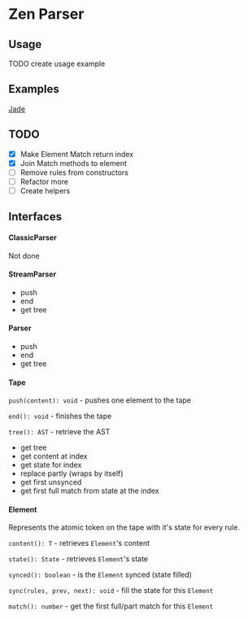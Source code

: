 # Zen Parser

## Usage

TODO create usage example


## Examples

[Jade](https://github.com/mcfinley/zen-parser/tree/master/example/jade.js)

## TODO

- [X] Make Element Match return index
- [X] Join Match methods to element
- [ ] Remove rules from constructors
- [ ] Refactor more
- [ ] Create helpers

## Interfaces



#### ClassicParser

Not done

#### StreamParser

* push
* end
* get tree

#### Parser

* push
* end
* get tree

#### Tape

`push(content): void` - pushes one element to the tape

`end(): void` - finishes the tape

`tree(): AST` - retrieve the AST

  * get tree
  * get content at index
  * get state for index
  * replace partly (wraps by itself)
  * get first unsynced
  * get first full match from state at the index

#### Element

Represents the atomic token on the tape with it's state for every rule.

`content(): T` - retrieves `Element`'s content

`state(): State` - retrieves `Element`'s state

`synced(): boolean` - is the `Element` synced (state filled)

`sync(rules, prev, next): void` - fill the state for this `Element`

`match(): number` - get the first full/part match for this `Element`
